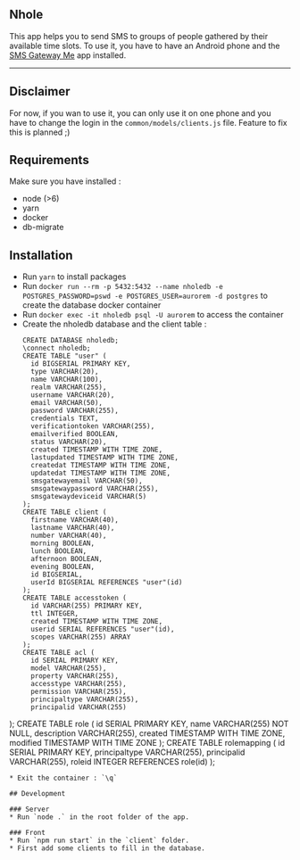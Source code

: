 ## Nhole

This app helps you to send SMS to groups of people gathered by their available time slots.
To use it, you have to have an Android phone and the [SMS Gateway Me](https://smsgateway.me/) app installed.

****

## Disclaimer

For now, if you wan to use it, you can only use it on one phone and you have to change the login in the `common/models/clients.js` file. Feature to fix this is planned ;)

## Requirements

Make sure you have installed : 
 * node (>6)
 * yarn
 * docker
 * db-migrate

## Installation

* Run `yarn` to install packages
* Run `docker run --rm -p 5432:5432 --name nholedb -e POSTGRES_PASSWORD=pswd -e POSTGRES_USER=aurorem -d postgres` to create the database docker container
* Run `docker exec -it nholedb psql -U aurorem` to access the container
* Create the nholedb database and the client table :
  ```
  CREATE DATABASE nholedb;
  \connect nholedb;
  CREATE TABLE "user" (
    id BIGSERIAL PRIMARY KEY,
    type VARCHAR(20),
    name VARCHAR(100),
    realm VARCHAR(255),
    username VARCHAR(20),
    email VARCHAR(50),
    password VARCHAR(255),
    credentials TEXT,
    verificationtoken VARCHAR(255),
    emailverified BOOLEAN,
    status VARCHAR(20),
    created TIMESTAMP WITH TIME ZONE,
    lastupdated TIMESTAMP WITH TIME ZONE,
    createdat TIMESTAMP WITH TIME ZONE,
    updatedat TIMESTAMP WITH TIME ZONE,
    smsgatewayemail VARCHAR(50),
    smsgatewaypassword VARCHAR(255),
    smsgatewaydeviceid VARCHAR(5)
  );
  CREATE TABLE client (
    firstname VARCHAR(40),
    lastname VARCHAR(40),
    number VARCHAR(40),
    morning BOOLEAN,
    lunch BOOLEAN,
    afternoon BOOLEAN,
    evening BOOLEAN,
    id BIGSERIAL,
    userId BIGSERIAL REFERENCES "user"(id)
  );
  CREATE TABLE accesstoken (
    id VARCHAR(255) PRIMARY KEY,
    ttl INTEGER,
    created TIMESTAMP WITH TIME ZONE,
    userid SERIAL REFERENCES "user"(id),
    scopes VARCHAR(255) ARRAY
  );
  CREATE TABLE acl (
    id SERIAL PRIMARY KEY,
    model VARCHAR(255),
    property VARCHAR(255),
    accesstype VARCHAR(255),
    permission VARCHAR(255),
    principaltype VARCHAR(255),
    principalid VARCHAR(255)
);
  CREATE TABLE role (
    id SERIAL PRIMARY KEY,
    name VARCHAR(255) NOT NULL,
    description VARCHAR(255),
    created TIMESTAMP WITH TIME ZONE,
    modified TIMESTAMP WITH TIME ZONE
);
  CREATE TABLE rolemapping (
    id SERIAL PRIMARY KEY,
    principaltype VARCHAR(255),
    principalid VARCHAR(255),
    roleid INTEGER REFERENCES role(id)
);
  ```
* Exit the container : `\q`

## Development

### Server
* Run `node .` in the root folder of the app.

### Front
* Run `npm run start` in the `client` folder.
* First add some clients to fill in the database.